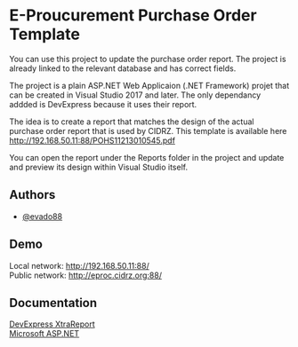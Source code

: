 
# E-Proucurement Purchase Order Template

You can use this project to update the purchase order report. The project is already linked to the relevant database and has correct fields.

The project is a plain ASP.NET Web Applicaion (.NET Framework) projet that can be created in Visual Studio 2017 and later.  The only dependancy addded is DevExpress because it uses their report.

The idea is to create a report that matches the design of the actual purchase order report that is used by CIDRZ. This template is available here http://192.168.50.11:88/POHS11213010545.pdf

You can open the report under the Reports folder in the project and update and preview its design within Visual Studio itself.


## Authors

- [@evado88](https://github.com/evado88)


## Demo

Local network: http://192.168.50.11:88/
\
Public network: http://eproc.cidrz.org:88/


## Documentation

[DevExpress XtraReport](https://docs.devexpress.com/XtraReports/DevExpress.XtraReports.UI.XtraReport)\
[Microsoft ASP.NET](https://dotnet.microsoft.com/en-us/learn/aspnet/what-is-aspnet)

